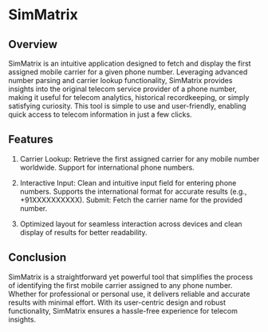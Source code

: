 # SimMatrix

## Overview
SimMatrix is an intuitive application designed to fetch and display the first assigned mobile carrier for a given phone number. Leveraging advanced number parsing and carrier lookup functionality, SimMatrix provides insights into the original telecom service provider of a phone number, making it useful for telecom analytics, historical recordkeeping, or simply satisfying curiosity.
This tool is simple to use and user-friendly, enabling quick access to telecom information in just a few clicks.

## Features
1. Carrier Lookup:
Retrieve the first assigned carrier for any mobile number worldwide.
Support for international phone numbers.

2. Interactive Input:
Clean and intuitive input field for entering phone numbers.
Supports the international format for accurate results (e.g., +91XXXXXXXXXX).
Submit: Fetch the carrier name for the provided number.

3. Optimized layout for seamless interaction across devices and clean display
of results for better readability.

## Conclusion
SimMatrix is a straightforward yet powerful tool that simplifies the process of identifying the first mobile carrier assigned to any phone number. Whether for professional or personal use, it delivers reliable and accurate results with minimal effort. With its user-centric design and robust functionality, SimMatrix ensures a hassle-free experience for telecom insights.
